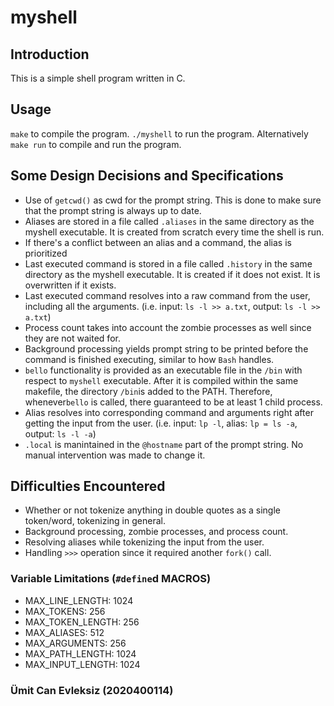 # myshell

## Introduction

This is a simple shell program written in C.

## Usage

`make` to compile the program.
`./myshell` to run the program.
Alternatively `make run` to compile and run the program.

## Some Design Decisions and Specifications

- Use of `getcwd()` as cwd for the prompt string. This is done to make sure that the prompt string is always up to date.
- Aliases are stored in a file called `.aliases` in the same directory as the myshell executable. It is created from scratch every time the shell is run.
- If there's a conflict between an alias and a command, the alias is prioritized
- Last executed command is stored in a file called `.history` in the same directory as the myshell executable. It is created if it does not exist. It is overwritten if it exists.
- Last executed command resolves into a raw command from the user, including all the arguments. (i.e. input: `ls -l >> a.txt`, output: `ls -l >> a.txt`)
- Process count takes into account the zombie processes as well since they are not waited for.
- Background processing yields prompt string to be printed before the command is finished executing, similar to how `Bash` handles.
- `bello` functionality is provided as an executable file in the `/bin` with respect to `myshell` executable. After it is compiled within the same makefile, the directory `/bin`is added to the PATH. Therefore, whenever`bello` is called, there guaranteed to be at least 1 child process.
- Alias resolves into corresponding command and arguments right after getting the input from the user. (i.e. input: `lp -l`, alias: `lp = ls -a`, output: `ls -l -a`)
- `.local` is manintained in the `@hostname` part of the prompt string. No manual intervention was made to change it.

## Difficulties Encountered

- Whether or not tokenize anything in double quotes as a single token/word, tokenizing in general.
- Background processing, zombie processes, and process count.
- Resolving aliases while tokenizing the input from the user.
- Handling `>>>` operation since it required another `fork()` call.

### Variable Limitations (`#define`d MACROS)

- MAX_LINE_LENGTH: 1024
- MAX_TOKENS: 256
- MAX_TOKEN_LENGTH: 256
- MAX_ALIASES: 512
- MAX_ARGUMENTS: 256
- MAX_PATH_LENGTH: 1024
- MAX_INPUT_LENGTH: 1024

### <span class="author_text"> Ümit Can Evleksiz (2020400114) </span>
